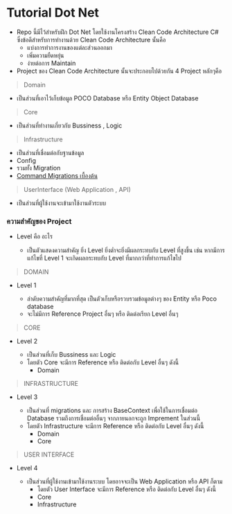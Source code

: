 # Tutorial Dot Net
  * Repo  นี้มีไว้สำหรับฝึก Dot  Net  โดยใช้งานโครงสร้าง Clean Code Architecture C# ซึ่งข้อดีสำหรับการทำงานด้วย  Clean Code  Architecture นั้นคือ
    * แบ่งการทำการงานของแต่ละส่วนออกมา
    * เพิ่มความยืดหยุ่น
    * ง่ายต่อการ  Maintain
  * Project ของ Clean Code Architecture นั้นจะประกอบไปด้วยกัน  4 Project หลักๆคือ
  
> Domain

  * เป็นส่วนที่เอาไว้เก็บข้อมูล POCO Database หรือ Entity Object Database

> Core

  * เป็นส่วนที่ทำงานเกี่ยวกับ  Bussiness  , Logic 

> Infrastructure

  *  เป็นส่วนที่เชื่อมต่อกับฐานข้อมูล
  * Config 
  * รวมทั้ง Migration
  * [Command Migrations เบื้องต้น](https://github.com/Suphanat-th/TutorialDotNet/blob/B/Migration.md "[Command Migrations เบื้องต้น]")

> UserInterface (Web  Application , API)

  * เป็นส่วนที่ผู้ใช้งานจะเข้ามาใช้งานตัวระบบ

### ความสำคัญของ Project
  * Level คือ อะไร

    * เป็นตัวแสดงความสำคัญ ยิ่ง  Level ยิ่งต่ำจะยิ่งมีผลกระทบกับ  Level ที่สูงขึ้น เช่น หากมีการแก้ไขที่ Level 1  จะเกิดผลกระทบกับ Level ที่มากกว่าที่ทำการแก้ไขไป

> DOMAIN

* Level 1

    * ลำดับความสำคัญที่มากที่สุด เป็นตัวเก็บหรือรวบรวมข้อมูลต่างๆ ของ Entity หรือ Poco database
    * จะไม่มีการ Reference Project อื่นๆ หรือ ติดต่อเรียก Level  อื่นๆ

> CORE

* Level 2

    * เป็นส่วนที่เก็บ Bussiness และ Logic
    * โดยตัว Core  จะมีการ Reference หรือ ติดต่อกับ  Level  อื่นๆ ดังนี้
      * Domain

> INFRASTRUCTURE

* Level 3

    * เป็นส่วนที่ migrations  และ  การสร้าง BaseContext เพื่อใช้ในการเชื่อมต่อ Database  รวมถึงการเชื่อมต่ออื่นๆ จากภายนอกจะถูก  Imprement ในส่วนนี้
    * โดยตัว Infrastructure  จะมีการ Reference หรือ ติดต่อกับ  Level  อื่นๆ ดังนี้
      * Domain
      * Core

> USER INTERFACE

* Level 4

    * เป็นส่วนที่ผู้ใช้งานเข้ามาใช้งานระบบ โดยอาจจะเป็น Web Application หรือ  API ก็ตาม
	  * โดยตัว User Interface  จะมีการ Reference หรือ ติดต่อกับ  Level  อื่นๆ ดังนี้
      * Core
      * Infrastructure